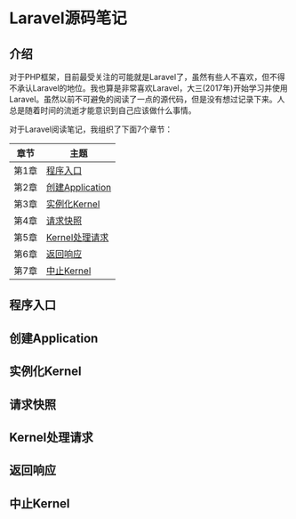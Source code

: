 # Laravel源码笔记

## 介绍

对于PHP框架，目前最受关注的可能就是Laravel了，虽然有些人不喜欢，但不得不承认Laravel的地位。我也算是非常喜欢Laravel，大三(2017年)开始学习并使用Laravel。虽然以前不可避免的阅读了一点的源代码，但是没有想过记录下来。人总是随着时间的流逝才能意识到自己应该做什么事情。

对于Laravel阅读笔记，我组织了下面7个章节：

| 章节 | 主题 |
|---|---|
| 第1章 | [程序入口](#p1) |
| 第2章 | [创建Application](#p2) |
| 第3章 | [实例化Kernel](#p3) |
| 第4章 | [请求快照](#p4) |
| 第5章 | [Kernel处理请求](#p5) |
| 第6章 | [返回响应](#p6) |
| 第7章 | [中止Kernel](#p7) |

## <span id="p1">程序入口</span>

## <span id="p3">创建Application</span>

## <span id="p3">实例化Kernel</span>

## <span id="p4">请求快照</span>

## <span id="p5">Kernel处理请求</span>

## <span id="p6">返回响应</span>

## <span id="p7">中止Kernel</span>

